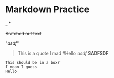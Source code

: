 # Markdown Practice
_
*

~~Sratched out text~~

"*asdf*"

> This is a quote I mad #Hello *asdf* __SADFSDF__

```asdf
This should be in a box?
I mean I guess
Hello
```
